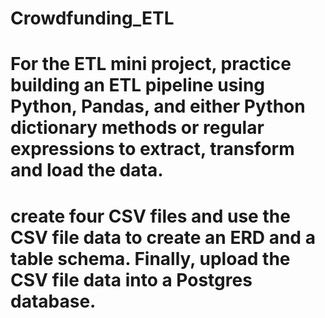 # Crowdfunding_ETL

# For the ETL mini project, practice building an ETL pipeline using Python, Pandas, and either Python dictionary methods or regular expressions to extract, transform and load the data.

# create four CSV files and use the CSV file data to create an ERD and a table schema. Finally, upload the CSV file data into a Postgres database.
